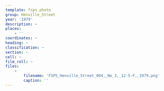```yaml
---
template: fsps_photo
group: Henville_Street
year: '1979'
description: ~
places:
    - ''
coordinates: ~
heading: ~
classification: ~
section: ~
cell: ~
film_roll: ~
files:
    -
        filename: 'FSPS_Henville_Street_004,_No_3,_12-5-F,_1979.png'
        caption: ''
---
```

